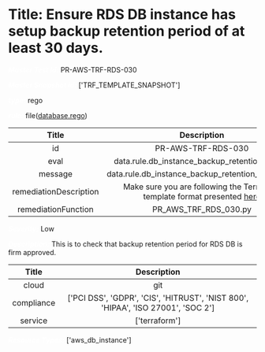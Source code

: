 



# Title: Ensure RDS DB instance has setup backup retention period of at least 30 days.


***<font color="white">Master Test Id:</font>*** PR-AWS-TRF-RDS-030

***<font color="white">Master Snapshot Id:</font>*** ['TRF_TEMPLATE_SNAPSHOT']

***<font color="white">type:</font>*** rego

***<font color="white">rule:</font>*** file([database.rego])  
  
  
  
  

|Title|Description|
| :---: | :---: |
|id|PR-AWS-TRF-RDS-030|
|eval|data.rule.db_instance_backup_retention_period|
|message|data.rule.db_instance_backup_retention_period_err|
|remediationDescription|Make sure you are following the Terraform template format presented <a href='https://registry.terraform.io/providers/hashicorp/aws/latest/docs/resources/db_instance' target='_blank'>here</a>|
|remediationFunction|PR_AWS_TRF_RDS_030.py|


***<font color="white">Severity:</font>*** Low

***<font color="white">Description:</font>*** This is to check that backup retention period for RDS DB is firm approved.  
  
  

|Title|Description|
| :---: | :---: |
|cloud|git|
|compliance|['PCI DSS', 'GDPR', 'CIS', 'HITRUST', 'NIST 800', 'HIPAA', 'ISO 27001', 'SOC 2']|
|service|['terraform']|


***<font color="white">Resource Types:</font>*** ['aws_db_instance']


[database.rego]: https://github.com/prancer-io/prancer-compliance-test/tree/master/aws/terraform/database.rego

